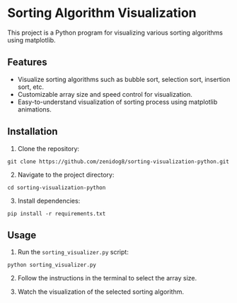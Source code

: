 # Sorting Algorithm Visualization

This project is a Python program for visualizing various sorting algorithms using matplotlib.

## Features

- Visualize sorting algorithms such as bubble sort, selection sort, insertion sort, etc.
- Customizable array size and speed control for visualization.
- Easy-to-understand visualization of sorting process using matplotlib animations.

## Installation

1. Clone the repository:

```
git clone https://github.com/zenidog8/sorting-visualization-python.git
```

2. Navigate to the project directory:
```
cd sorting-visualization-python
```

3. Install dependencies:

```
pip install -r requirements.txt
```

## Usage

1. Run the `sorting_visualizer.py` script:

```
python sorting_visualizer.py
```

2. Follow the instructions in the terminal to select the array size.

3. Watch the visualization of the selected sorting algorithm.

